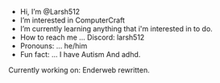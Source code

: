 -  Hi, I’m @Larsh512
-  I’m interested in ComputerCraft
-  I’m currently learning anything that i'm interested in to do.
-  How to reach me ... Discord: larsh512
-  Pronouns: ... he/him
-  Fun fact: ... I have Autism And adhd.

  Currently working on: Enderweb rewritten.
